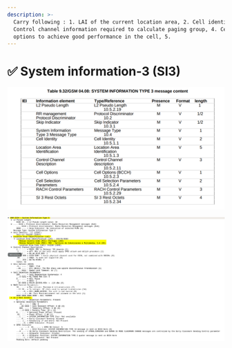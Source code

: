 ```yaml
---
description: >-
  Carry following : 1. LAI of the current location area, 2. Cell identity, 3.
  Control channel information required to calculate paging group, 4. Cell
  options to achieve good performance in the cell, 5.
---
```


# ✅ System information-3 (SI3)

![](<../.gitbook/assets/image (13).png>)

![System information-3 (SI3)](<../.gitbook/assets/image (3).png>)
